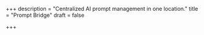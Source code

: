 +++
description = "Centralized AI prompt management in one location."
title = "Prompt Bridge"
draft = false

+++
